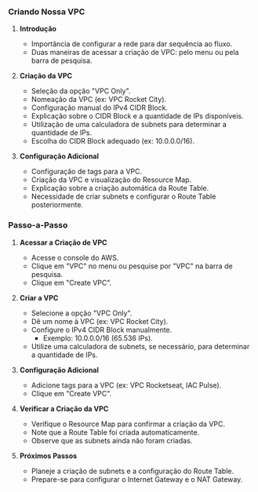 ### Criando Nossa VPC

1. **Introdução**

   - Importância de configurar a rede para dar sequência ao fluxo.
   - Duas maneiras de acessar a criação de VPC: pelo menu ou pela barra de pesquisa.

2. **Criação da VPC**

   - Seleção da opção "VPC Only".
   - Nomeação da VPC (ex: VPC Rocket City).
   - Configuração manual do IPv4 CIDR Block.
   - Explicação sobre o CIDR Block e a quantidade de IPs disponíveis.
   - Utilização de uma calculadora de subnets para determinar a quantidade de IPs.
   - Escolha do CIDR Block adequado (ex: 10.0.0.0/16).

3. **Configuração Adicional**
   - Configuração de tags para a VPC.
   - Criação da VPC e visualização do Resource Map.
   - Explicação sobre a criação automática da Route Table.
   - Necessidade de criar subnets e configurar o Route Table posteriormente.

### Passo-a-Passo

1. **Acessar a Criação de VPC**

   - Acesse o console do AWS.
   - Clique em "VPC" no menu ou pesquise por "VPC" na barra de pesquisa.
   - Clique em "Create VPC".

2. **Criar a VPC**

   - Selecione a opção "VPC Only".
   - Dê um nome à VPC (ex: VPC Rocket City).
   - Configure o IPv4 CIDR Block manualmente.
     - Exemplo: 10.0.0.0/16 (65.536 IPs).
   - Utilize uma calculadora de subnets, se necessário, para determinar a quantidade de IPs.

3. **Configuração Adicional**

   - Adicione tags para a VPC (ex: VPC Rocketseat, IAC Pulse).
   - Clique em "Create VPC".

4. **Verificar a Criação da VPC**

   - Verifique o Resource Map para confirmar a criação da VPC.
   - Note que a Route Table foi criada automaticamente.
   - Observe que as subnets ainda não foram criadas.

5. **Próximos Passos**
   - Planeje a criação de subnets e a configuração do Route Table.
   - Prepare-se para configurar o Internet Gateway e o NAT Gateway.
